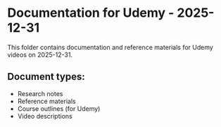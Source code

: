 # Documentation for Udemy - 2025-12-31

This folder contains documentation and reference materials for Udemy videos on 2025-12-31.

## Document types:
- Research notes
- Reference materials
- Course outlines (for Udemy)
- Video descriptions
